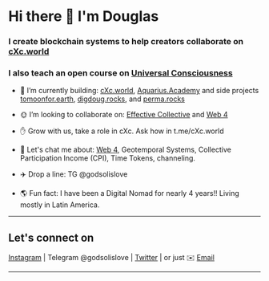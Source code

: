 # Hi there 👋 I'm Douglas

### I create blockchain systems to help creators collaborate on [cXc.world](https://music.cxc.world)

### I also teach an open course on [Universal Consciousness](https://aquarius.academy/learn/universal-consciousness-densities-dimensions-matrices-grids/)



- 🔭 I’m currently building: [cXc.world](https://music.cxc.world), [Aquarius.Academy](https://aquarius.academy/) and side projects [tomoonfor.earth](https://tomoonfor.earth), [digdoug.rocks](https://digdoug.rocks), and [perma.rocks](https://perma.rocks)
- 🌞 I’m looking to collaborate on: [Effective Collective](https://github.com/dougbutner/effective-collective) and [Web 4](https://github.com/dougbutner/web-4)
- ✋ Grow with us, take a role in cXc. Ask how in t.me/cXc.world
- 💬 Let's chat me about: [Web 4](https://github.com/dougbutner/web-4), Geotemporal Systems, Collective Participation Income (CPI), Time Tokens, channeling.
- ✈️ Drop a line: TG @godsolislove

- 🌎 Fun fact: I have been a Digital Nomad for nearly 4 years!! Living mostly in Latin America.

___   

## Let's connect on

 [Instagram](https://instagram.com/iammonlove) | Telegram @godsolislove | [Twitter](https://twitter.com/dougbutner) | or just ✉️ [Email](mailto:douglas@cxc.world) 

___  
